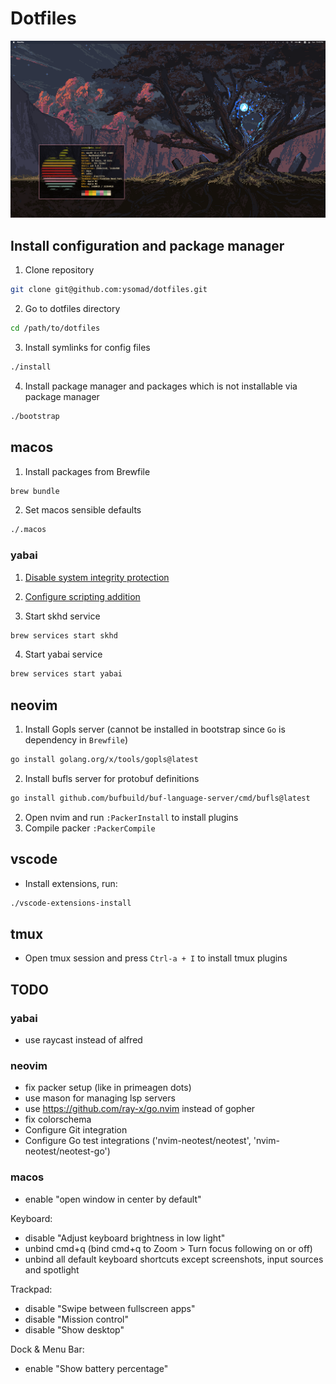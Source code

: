 # Dotfiles

![img](screenshots/magenta_tree.png)

## Install configuration and package manager

1. Clone repository
```sh
git clone git@github.com:ysomad/dotfiles.git
```

2. Go to dotfiles directory
```sh
cd /path/to/dotfiles
```

3. Install symlinks for config files
```sh
./install
```

4. Install package manager and packages which is not installable via package manager
```sh
./bootstrap
```

## macos

1. Install packages from Brewfile
```sh
brew bundle
```

2. Set macos sensible defaults
```sh
./.macos
```

### yabai
1. [Disable system integrity protection](https://github.com/koekeishiya/yabai/wiki/Disabling-System-Integrity-Protection)
2. [Configure scripting addition](https://github.com/koekeishiya/yabai/wiki/Installing-yabai-(from-HEAD)#configure-scripting-addition)

3. Start skhd service
```sh
brew services start skhd
```

4. Start yabai service
```sh
brew services start yabai
```

## neovim

1. Install Gopls server (cannot be installed in bootstrap since `Go` is dependency in `Brewfile`)
```sh
go install golang.org/x/tools/gopls@latest
```

2. Install bufls server for protobuf definitions
```sh
go install github.com/bufbuild/buf-language-server/cmd/bufls@latest
```

2. Open nvim and run `:PackerInstall` to install plugins
3. Compile packer `:PackerCompile`

## vscode
- Install extensions, run:
```sh
./vscode-extensions-install
```

## tmux
- Open tmux session and press `Ctrl-a + I` to install tmux plugins

## TODO

### yabai
- use raycast instead of alfred

### neovim
- fix packer setup (like in primeagen dots)
- use mason for managing lsp servers
- use https://github.com/ray-x/go.nvim instead of gopher
- fix colorschema
- Configure Git integration
- Configure Go test integrations ('nvim-neotest/neotest', 'nvim-neotest/neotest-go')

### macos
- enable "open window in center by default"

Keyboard:
- disable "Adjust keyboard brightness in low light"
- unbind cmd+q (bind cmd+q to Zoom > Turn focus following on or off)
- unbind all default keyboard shortcuts except screenshots, input sources and spotlight

Trackpad:
- disable "Swipe between fullscreen apps"
- disable "Mission control"
- disable "Show desktop"

Dock & Menu Bar:
- enable "Show battery percentage"

